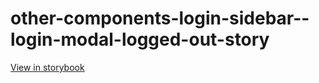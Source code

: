 # other-components-login-sidebar--login-modal-logged-out-story

[View in storybook](https://raw.githack.com/Independent-Digital-News-and-Media-Ltd/indy100-pwamp-sb/PR-345-sb/index.html?path=/story/other-components-login-sidebar--login-modal-logged-out-story)
